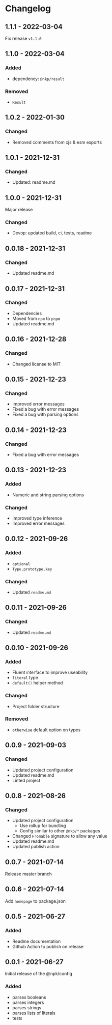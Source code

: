 # Changelog

## 1.1.1 - 2022-03-04

Fix release `v1.1.0`

## 1.1.0 - 2022-03-04

### Added

- dependency: `@nkp/result`

### Removed

- `Result`

## 1.0.2 - 2022-01-30

### Changed

- Removed comments from cjs & esm exports

## 1.0.1 - 2021-12-31

### Changed

- Updated: readme.md

## 1.0.0 - 2021-12-31

Major release

### Changed

- Devop: updated build, ci, tests, readme

## 0.0.18 - 2021-12-31

### Changed

- Updated readme.md

## 0.0.17 - 2021-12-31

### Changed

- Dependencies
- Moved from `npm` to `pnpm`
- Updated readme.md

## 0.0.16 - 2021-12-28

### Changed

- Changed license to MIT

## 0.0.15 - 2021-12-23

### Changed

- Improved error messages
- Fixed a bug with error messages
- Fixed a bug with parsing options

## 0.0.14 - 2021-12-23

### Changed

- Fixed a bug with error messages

## 0.0.13 - 2021-12-23

### Added

- Numeric and string parsing options

### Changed

- Improved type inference
- Improved error messages

## 0.0.12 - 2021-09-26

### Added

- `optional`
- `Type.prototype.key`

### Changed

- Updated `readme.md`

## 0.0.11 - 2021-09-26

### Changed

- Updated `readme.md`

## 0.0.10 - 2021-09-26

### Added

- Fluent interface to improve useability
- `literal` type
- `default()` helper method

### Changed

- Project folder structure

### Removed

- `otherwise` default option on types

## 0.0.9 - 2021-09-03

### Changed

- Updated project configuration
- Updated readme.md
- Linted project

## 0.0.8 - 2021-08-26

### Changed

- Updated project configuration
  - Use rollup for bundling
  - Config similar to other `@nkp/*` packages
- Changed `Fromable` signature to allow any value
- Updated readme.md
- Updated publish action

## 0.0.7 - 2021-07-14

Release master branch

## 0.0.6 - 2021-07-14

Add `homepage` to package.json

## 0.0.5 - 2021-06-27

### Added

- Readme documentation
- Github Action to publish on release

## 0.0.1 - 2021-06-27

Initial release of the @npk/config

### Added

- parses booleans
- parses integers
- parses strings
- parses lists of literals
- tests

